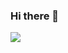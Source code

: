 ### Hi there 👋

<img align="center" src="https://github-readme-stats.vercel.app/api?username=DonatiFilippo&show_icons=true&count_private=true&show_border=false&include_all_commits=true">
